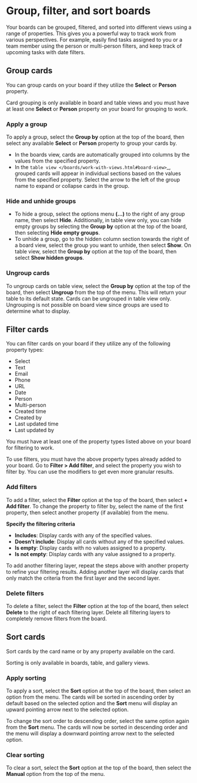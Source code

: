# Group, filter, and sort boards

Your boards can be grouped, filtered, and sorted into different views using a range of properties. This gives you a powerful way to track work from various perspectives. For example, easily find tasks assigned to you or a team member using the person or multi-person filters, and keep track of upcoming tasks with date filters.

## Group cards

You can group cards on your board if they utilize the **Select** or **Person** property.

Card grouping is only available in board and table views and you must have at least one **Select** or **Person** property on your board for grouping to work.

### Apply a group

To apply a group, select the **Group by** option at the top of the board, then select any available **Select** or **Person** property to group your cards by.

- In the boards view, cards are automatically grouped into columns by the values from the specified property.
- In the `table view </boards/work-with-views.html#board-view>`_, grouped cards will appear in individual sections based on the values from the specified property. Select the arrow to the left of the group name to expand or collapse cards in the group.

### Hide and unhide groups

- To hide a group, select the options menu **(...)** to the right of any group name, then select **Hide**. Additionally, in table view only, you can hide empty groups by selecting the **Group by** option at the top of the board, then selecting **Hide empty groups**.
- To unhide a group, go to the hidden column section towards the right of a board view, select the group you want to unhide, then select **Show**. On table view, select the **Group by** option at the top of the board, then select **Show hidden groups**.

### Ungroup cards

To ungroup cards on table view, select the **Group by** option at the top of the board, then select **Ungroup** from the top of the menu. This will return your table to its default state. Cards can be ungrouped in table view only. Ungrouping is not possible on board view since groups are used to determine what to display.

## Filter cards

You can filter cards on your board if they utilize any of the following property types:

- Select
- Text
- Email
- Phone
- URL
- Date
- Person
- Multi-person
- Created time
- Created by
- Last updated time
- Last updated by

You must have at least one of the property types listed above on your board for filtering to work.

To use filters, you must have the above property types already added to your board. Go to **Filter > Add filter**, and select the property you wish to filter by. You can use the modifiers to get even more granular results.

### Add filters

To add a filter, select the **Filter** option at the top of the board, then select **+ Add filter**. To change the property to filter by, select the name of the first property, then select another property (if available) from the menu.

**Specify the filtering criteria**

- **Includes**: Display cards with any of the specified values.
- **Doesn’t include**: Display all cards without any of the specified values.
- **Is empty**: Display cards with no values assigned to a property.
- **Is not empty**: Display cards with any value assigned to a property.

To add another filtering layer, repeat the steps above with another property to refine your filtering results. Adding another layer will display cards that only match the criteria from the first layer and the second layer.

### Delete filters

To delete a filter, select the **Filter** option at the top of the board, then select **Delete** to the right of each filtering layer. Delete all filtering layers to completely remove filters from the board.

## Sort cards

Sort cards by the card name or by any property available on the card.

Sorting is only available in boards, table, and gallery views.

### Apply sorting

To apply a sort, select the **Sort** option at the top of the board, then select an option from the menu. The cards will be sorted in ascending order by default based on the selected option and the **Sort** menu will display an upward pointing arrow next to the selected option.

To change the sort order to descending order, select the same option again from the **Sort** menu. The cards will now be sorted in descending order and the menu will display a downward pointing arrow next to the selected option.

### Clear sorting

To clear a sort, select the **Sort** option at the top of the board, then select the **Manual** option from the top of the menu.

